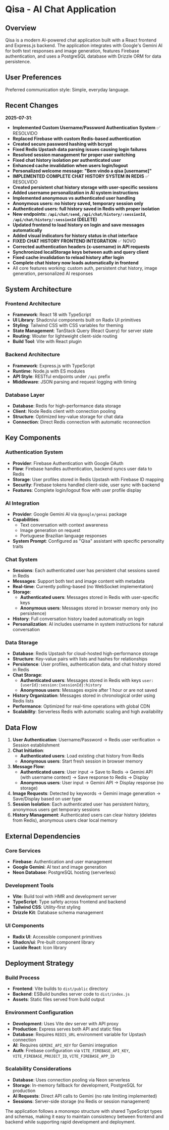 # Qisa - AI Chat Application

## Overview

Qisa is a modern AI-powered chat application built with a React frontend and Express.js backend. The application integrates with Google's Gemini AI for both text responses and image generation, features Firebase authentication, and uses a PostgreSQL database with Drizzle ORM for data persistence.

## User Preferences

Preferred communication style: Simple, everyday language.

## Recent Changes

**2025-07-31**: 
- **Implemented Custom Username/Password Authentication System** ✅ RESOLVIDO
- **Replaced Firebase with custom Redis-based authentication**
- **Created secure password hashing with bcrypt**
- **Fixed Redis Upstash data parsing issues causing login failures**
- **Resolved session management for proper user switching**
- **Fixed chat history isolation per authenticated user**
- **Enhanced cache invalidation when users login/logout**
- **Personalized welcome message: "Bem vindo a qisa [username]"**
- **IMPLEMENTED COMPLETE CHAT HISTORY SYSTEM IN REDIS** ✅ RESOLVIDO
- **Created persistent chat history storage with user-specific sessions**
- **Added username personalization in AI system instructions**
- **Implemented anonymous vs authenticated user handling**
- **Anonymous users: no history saved, temporary session only**
- **Authenticated users: full history saved in Redis with proper isolation**
- **New endpoints: `/api/chat/send`, `/api/chat/history/:sessionId`, `/api/chat/history/:sessionId` (DELETE)**
- **Updated frontend to load history on login and save messages automatically**
- **Added visual indicators for history status in chat interface**
- **FIXED CHAT HISTORY FRONTEND INTEGRATION** ✅ NOVO
- **Corrected authentication headers (x-username) in API requests**
- **Synchronized localStorage keys between auth and query client**
- **Fixed cache invalidation to reload history after login**
- **Complete chat history now loads automatically in frontend**
- All core features working: custom auth, persistent chat history, image generation, personalized AI responses

## System Architecture

### Frontend Architecture
- **Framework**: React 18 with TypeScript
- **UI Library**: Shadcn/ui components built on Radix UI primitives
- **Styling**: Tailwind CSS with CSS variables for theming
- **State Management**: TanStack Query (React Query) for server state
- **Routing**: Wouter for lightweight client-side routing
- **Build Tool**: Vite with React plugin

### Backend Architecture
- **Framework**: Express.js with TypeScript
- **Runtime**: Node.js with ES modules
- **API Style**: RESTful endpoints under `/api` prefix
- **Middleware**: JSON parsing and request logging with timing

### Database Layer
- **Database**: Redis for high-performance data storage
- **Client**: Node Redis client with connection pooling
- **Structure**: Optimized key-value storage for chat data
- **Connection**: Direct Redis connection with automatic reconnection

## Key Components

### Authentication System
- **Provider**: Firebase Authentication with Google OAuth
- **Flow**: Firebase handles authentication, backend syncs user data to Redis
- **Storage**: User profiles stored in Redis Upstash with Firebase ID mapping
- **Security**: Firebase tokens handled client-side, user sync with backend
- **Features**: Complete login/logout flow with user profile display

### AI Integration
- **Provider**: Google Gemini AI via `@google/genai` package
- **Capabilities**: 
  - Text conversation with context awareness
  - Image generation on request
  - Portuguese Brazilian language responses
- **System Prompt**: Configured as "Qisa" assistant with specific personality traits

### Chat System
- **Sessions**: Each authenticated user has persistent chat sessions saved in Redis
- **Messages**: Support both text and image content with metadata
- **Real-time**: Currently polling-based (no WebSocket implementation)
- **Storage**: 
  - **Authenticated users**: Messages stored in Redis with user-specific keys
  - **Anonymous users**: Messages stored in browser memory only (no persistence)
- **History**: Full conversation history loaded automatically on login
- **Personalization**: AI includes username in system instructions for natural conversation

### Data Storage
- **Database**: Redis Upstash for cloud-hosted high-performance storage
- **Structure**: Key-value pairs with lists and hashes for relationships
- **Persistence**: User profiles, authentication data, and chat history stored in Redis
- **Chat Storage**: 
  - **Authenticated users**: Messages stored in Redis with keys `user:{userId}:session:{sessionId}:history`
  - **Anonymous users**: Messages expire after 1 hour or are not saved
- **History Organization**: Messages stored in chronological order using Redis lists
- **Performance**: Optimized for real-time operations with global CDN
- **Scalability**: Serverless Redis with automatic scaling and high availability

## Data Flow

1. **User Authentication**: Username/Password → Redis user verification → Session establishment
2. **Chat Initiation**: 
   - **Authenticated users**: Load existing chat history from Redis
   - **Anonymous users**: Start fresh session in browser memory
3. **Message Flow**: 
   - **Authenticated users**: User input → Save to Redis → Gemini API (with username context) → Save response to Redis → Display
   - **Anonymous users**: User input → Gemini API → Display response (no storage)
4. **Image Requests**: Detected by keywords → Gemini image generation → Save/Display based on user type
5. **Session Isolation**: Each authenticated user has persistent history, anonymous users get temporary sessions
6. **History Management**: Authenticated users can clear history (deletes from Redis), anonymous users clear local memory

## External Dependencies

### Core Services
- **Firebase**: Authentication and user management
- **Google Gemini**: AI text and image generation
- **Neon Database**: PostgreSQL hosting (serverless)

### Development Tools
- **Vite**: Build tool with HMR and development server
- **TypeScript**: Type safety across frontend and backend
- **Tailwind CSS**: Utility-first styling
- **Drizzle Kit**: Database schema management

### UI Components
- **Radix UI**: Accessible component primitives
- **Shadcn/ui**: Pre-built component library
- **Lucide React**: Icon library

## Deployment Strategy

### Build Process
- **Frontend**: Vite builds to `dist/public` directory
- **Backend**: ESBuild bundles server code to `dist/index.js`
- **Assets**: Static files served from build output

### Environment Configuration
- **Development**: Uses Vite dev server with API proxy
- **Production**: Express serves both API and static files
- **Database**: Requires `REDIS_URL` environment variable for Upstash connection
- **AI**: Requires `GEMINI_API_KEY` for Gemini integration
- **Auth**: Firebase configuration via `VITE_FIREBASE_API_KEY`, `VITE_FIREBASE_PROJECT_ID`, `VITE_FIREBASE_APP_ID`

### Scalability Considerations
- **Database**: Uses connection pooling via Neon serverless
- **Storage**: In-memory fallback for development, PostgreSQL for production
- **AI Requests**: Direct API calls to Gemini (no rate limiting implemented)
- **Sessions**: Server-side storage (no Redis or session management)

The application follows a monorepo structure with shared TypeScript types and schemas, making it easy to maintain consistency between frontend and backend while supporting rapid development and deployment.